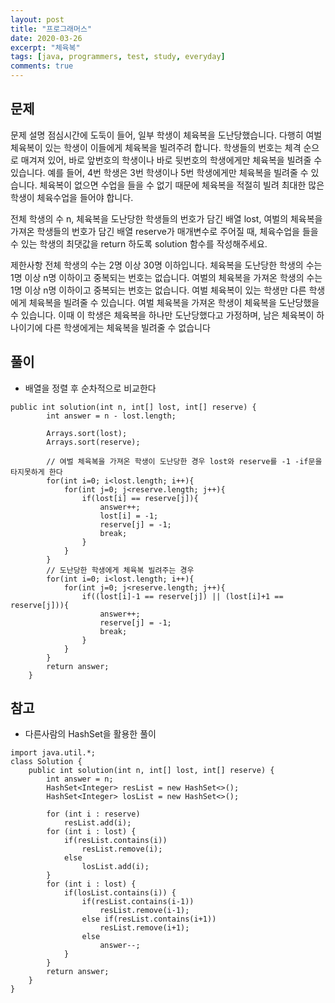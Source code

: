 ```yaml
---
layout: post
title: "프로그래머스"
date: 2020-03-26
excerpt: "체육복"
tags: [java, programmers, test, study, everyday]
comments: true
---
```



## 문제

문제 설명
점심시간에 도둑이 들어, 일부 학생이 체육복을 도난당했습니다. 다행히 여벌 체육복이 있는 학생이 이들에게 체육복을 빌려주려 합니다. 학생들의 번호는 체격 순으로 매겨져 있어, 
바로 앞번호의 학생이나 바로 뒷번호의 학생에게만 체육복을 빌려줄 수 있습니다. 
예를 들어, 4번 학생은 3번 학생이나 5번 학생에게만 체육복을 빌려줄 수 있습니다. 
체육복이 없으면 수업을 들을 수 없기 때문에 체육복을 적절히 빌려 최대한 많은 학생이 체육수업을 들어야 합니다.

전체 학생의 수 n, 체육복을 도난당한 학생들의 번호가 담긴 배열 lost, 여벌의 체육복을 가져온 학생들의 번호가 담긴 배열 reserve가 매개변수로 주어질 때, 
체육수업을 들을 수 있는 학생의 최댓값을 return 하도록 solution 함수를 작성해주세요.

제한사항
전체 학생의 수는 2명 이상 30명 이하입니다.
체육복을 도난당한 학생의 수는 1명 이상 n명 이하이고 중복되는 번호는 없습니다.
여벌의 체육복을 가져온 학생의 수는 1명 이상 n명 이하이고 중복되는 번호는 없습니다.
여벌 체육복이 있는 학생만 다른 학생에게 체육복을 빌려줄 수 있습니다.
여벌 체육복을 가져온 학생이 체육복을 도난당했을 수 있습니다. 이때 이 학생은 체육복을 하나만 도난당했다고 가정하며,
남은 체육복이 하나이기에 다른 학생에게는 체육복을 빌려줄 수 없습니다

## 풀이
* 배열을 정렬 후 순차적으로 비교한다


```
public int solution(int n, int[] lost, int[] reserve) {
        int answer = n - lost.length;
        
        Arrays.sort(lost);
        Arrays.sort(reserve);
        
        // 여벌 체육복을 가져온 학생이 도난당한 경우 lost와 reserve를 -1 -if문을 타지못하게 한다
        for(int i=0; i<lost.length; i++){
            for(int j=0; j<reserve.length; j++){
                if(lost[i] == reserve[j]){
                    answer++;
                    lost[i] = -1;
                    reserve[j] = -1; 
                    break; 
                }
            }
        }
        // 도난당한 학생에게 체육복 빌려주는 경우
        for(int i=0; i<lost.length; i++){
            for(int j=0; j<reserve.length; j++){
                if((lost[i]-1 == reserve[j]) || (lost[i]+1 == reserve[j])){
                    answer++;
                    reserve[j] = -1; 
                    break; 
                }
            }
        }
        return answer;
    }
```

## 참고
* 다른사람의 HashSet을 활용한 풀이


```
import java.util.*;
class Solution {
    public int solution(int n, int[] lost, int[] reserve) {
        int answer = n;
        HashSet<Integer> resList = new HashSet<>();
        HashSet<Integer> losList = new HashSet<>();

        for (int i : reserve)
            resList.add(i);
        for (int i : lost) {
            if(resList.contains(i))
                resList.remove(i);
            else
                losList.add(i);
        }
        for (int i : lost) {
            if(losList.contains(i)) {
                if(resList.contains(i-1))
                    resList.remove(i-1);
                else if(resList.contains(i+1))
                    resList.remove(i+1);
                else
                    answer--;
            }
        } 
        return answer;
    }
}

```
